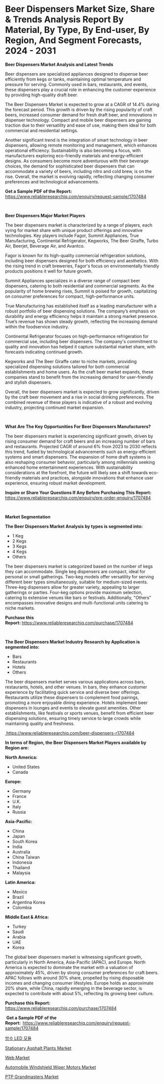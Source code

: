 <p><h1>Beer Dispensers Market Size, Share & Trends Analysis Report By Material, By Type, By End-user, By Region, And Segment Forecasts, 2024 - 2031</h1></p><p><strong>Beer Dispensers Market Analysis and Latest Trends</strong></p>
<p><p>Beer dispensers are specialized appliances designed to dispense beer efficiently from kegs or tanks, maintaining optimal temperature and pressure for serving. Commonly used in bars, restaurants, and events, these dispensers play a crucial role in enhancing the customer experience by providing high-quality draft beer.</p><p>The Beer Dispensers Market is expected to grow at a CAGR of 14.4% during the forecast period. This growth is driven by the rising popularity of craft beers, increased consumer demand for fresh draft beer, and innovations in dispenser technology. Compact and mobile beer dispensers are gaining traction due to their versatility and ease of use, making them ideal for both commercial and residential settings.</p><p>Another significant trend is the integration of smart technology in beer dispensers, allowing remote monitoring and management, which enhances operational efficiency. Sustainability is also becoming a focus, with manufacturers exploring eco-friendly materials and energy-efficient designs. As consumers become more adventurous with their beverage choices, the demand for sophisticated beer dispensers that can accommodate a variety of beers, including nitro and cold brew, is on the rise. Overall, the market is evolving rapidly, reflecting changing consumer preferences and technological advancements.</p></p>
<p><strong>Get a Sample PDF of the Report:&nbsp;</strong> <a href="https://www.reliableresearchiq.com/enquiry/request-sample/1707484?utm_campaign=99&utm_medium=2&utm_source=Github&utm_content=ia&utm_term=13102024&utm_id=beer-dispensers">https://www.reliableresearchiq.com/enquiry/request-sample/1707484</a></p>
<p>&nbsp;</p>
<p><strong>Beer Dispensers Major Market Players</strong></p>
<p><p>The beer dispensers market is characterized by a range of players, each vying for market share with unique product offerings and innovative technologies. Key players include Fagor, Summit Appliances, True Manufacturing, Continental Refrigerator, Kegworks, The Beer Giraffe, Turbo Air, Beerjet, Beverage Air, and Avantco.</p><p>Fagor is known for its high-quality commercial refrigeration solutions, including beer dispensers designed for both efficiency and aesthetics. With the rising trend in craft breweries, Fagor's focus on environmentally friendly products positions it well for future growth.</p><p>Summit Appliances specializes in a diverse range of compact beer dispensers, catering to both residential and commercial segments. As the popularity of home brewing rises, Summit is poised for growth, capitalizing on consumer preferences for compact, high-performance units.</p><p>True Manufacturing has established itself as a leading manufacturer with a robust portfolio of beer dispensing solutions. The company’s emphasis on durability and energy efficiency helps it maintain a strong market presence. True’s revenue has shown steady growth, reflecting the increasing demand within the foodservice industry.</p><p>Continental Refrigerator focuses on high-performance refrigeration for commercial use, including beer dispensers. The company's commitment to quality and innovation has helped it capture substantial market share, with forecasts indicating continued growth.</p><p>Kegworks and The Beer Giraffe cater to niche markets, providing specialized dispensing solutions tailored for both commercial establishments and home users. As the craft beer market expands, these companies stand to benefit from the increasing demand for user-friendly and stylish dispensers.</p><p>Overall, the beer dispensers market is expected to grow significantly, driven by the craft beer movement and a rise in social drinking preferences. The combined revenue of these players is indicative of a robust and evolving industry, projecting continued market expansion.</p></p>
<p>&nbsp;</p>
<p><strong>What Are The Key Opportunities For Beer Dispensers Manufacturers?</strong></p>
<p><p>The beer dispensers market is experiencing significant growth, driven by rising consumer demand for craft beers and an increasing number of bars and restaurants. Projected CAGR of around 6% from 2023 to 2030 reflects this trend, fueled by technological advancements such as energy-efficient systems and smart dispensers. The expansion of home draft systems is also reshaping consumer behavior, particularly among millennials seeking enhanced home entertainment experiences. With sustainability considerations at the forefront, the future will likely see a shift towards eco-friendly materials and practices, alongside innovations that enhance user experience, ensuring robust market development.</p></p>
<p><strong>Inquire or Share Your Questions If Any Before Purchasing This Report:</strong> <a href="https://www.reliableresearchiq.com/enquiry/pre-order-enquiry/1707484?utm_campaign=99&utm_medium=2&utm_source=Github&utm_content=ia&utm_term=13102024&utm_id=beer-dispensers">https://www.reliableresearchiq.com/enquiry/pre-order-enquiry/1707484</a></p>
<p>&nbsp;</p>
<p><strong>Market Segmentation</strong></p>
<p><strong>The Beer Dispensers Market Analysis by types is segmented into:</strong></p>
<p><ul><li>1 Keg</li><li>2 Kegs</li><li>3 Kegs</li><li>4 Kegs</li><li>Others</li></ul></p>
<p><p>The beer dispensers market is categorized based on the number of kegs they can accommodate. Single keg dispensers are compact, ideal for personal or small gatherings. Two-keg models offer versatility for serving different beer types simultaneously, suitable for medium-sized events. Three-keg dispensers allow for greater variety, appealing to larger gatherings or parties. Four-keg options provide maximum selection, catering to extensive venues like bars or festivals. Additionally, "Others" encompasses innovative designs and multi-functional units catering to niche markets.</p></p>
<p><strong>Purchase this Report:&nbsp;</strong><a href="https://www.reliableresearchiq.com/purchase/1707484?utm_campaign=99&utm_medium=2&utm_source=Github&utm_content=ia&utm_term=13102024&utm_id=beer-dispensers">https://www.reliableresearchiq.com/purchase/1707484</a></p>
<p>&nbsp;</p>
<p><strong>The Beer Dispensers Market Industry Research by Application is segmented into:</strong></p>
<p><ul><li>Bars</li><li>Restaurants</li><li>Hotels</li><li>Others</li></ul></p>
<p><p>The beer dispensers market serves various applications across bars, restaurants, hotels, and other venues. In bars, they enhance customer experience by facilitating quick service and diverse beer offerings. Restaurants utilize these dispensers to complement food pairings, promoting a more enjoyable dining experience. Hotels implement beer dispensers in lounges and events to elevate guest amenities. Other establishments, like festivals or sports venues, benefit from efficient beer dispensing solutions, ensuring timely service to large crowds while maintaining quality and freshness.</p></p>
<p><a href="https://www.reliableresearchiq.com/beer-dispensers-r1707484?utm_campaign=99&utm_medium=2&utm_source=Github&utm_content=ia&utm_term=13102024&utm_id=beer-dispensers">&nbsp;https://www.reliableresearchiq.com/beer-dispensers-r1707484</a></p>
<p><strong>In terms of Region, the Beer Dispensers Market Players available by Region are:</strong></p>
<p>
    <p> <strong> North America: </strong>
        <ul>
            <li>United States</li>
            <li>Canada</li>
        </ul>
        </p> 
    <p> <strong> Europe: </strong>
        <ul>
            <li>Germany</li>
            <li>France</li>
            <li>U.K.</li>
            <li>Italy</li>
            <li>Russia</li>
        </ul>
        </p> 
    <p> <strong> Asia-Pacific: </strong>
        <ul>
            <li>China</li>
            <li>Japan</li>
            <li>South Korea</li>
            <li>India</li>
            <li>Australia</li>
            <li>China Taiwan</li>
            <li>Indonesia</li>
            <li>Thailand</li>
            <li>Malaysia</li>
        </ul>
        </p> 
    <p> <strong> Latin America: </strong>
        <ul>
            <li>Mexico</li>
            <li>Brazil</li>
            <li>Argentina Korea</li>
            <li>Colombia</li>
        </ul>
        </p> 
    <p> <strong> Middle East & Africa: </strong>
        <ul>
            <li>Turkey</li>
            <li>Saudi</li>
            <li>Arabia</li>
            <li>UAE</li>
            <li>Korea</li>
        </ul>
    </p>
    </p>
<p><p>The global beer dispensers market is witnessing significant growth, particularly in North America, Asia-Pacific (APAC), and Europe. North America is expected to dominate the market with a valuation of approximately 45%, driven by strong consumer preferences for craft beers. APAC follows with around 30% share, propelled by rising disposable incomes and changing consumer lifestyles. Europe holds an approximate 20% share, while China, rapidly emerging in the beverage sector, is expected to contribute with about 5%, reflecting its growing beer culture.</p></p>
<p><strong>Purchase this Report: </strong><a href="https://www.reliableresearchiq.com/purchase/1707484?utm_campaign=99&utm_medium=2&utm_source=Github&utm_content=ia&utm_term=13102024&utm_id=beer-dispensers">https://www.reliableresearchiq.com/purchase/1707484</a></p>
<p>&nbsp;<strong>Get a Sample PDF of the Report:&nbsp;&nbsp;</strong><a href="https://www.reliableresearchiq.com/enquiry/request-sample/1707484?utm_campaign=99&utm_medium=2&utm_source=Github&utm_content=ia&utm_term=13102024&utm_id=beer-dispensers">https://www.reliableresearchiq.com/enquiry/request-sample/1707484</a></p>
<p><strong></strong></p>
<p><p><a href="https://github.com/sougarounis/Market-Research-Report-List-6/blob/main/110146217788.md?utm_campaign=99&utm_medium=2&utm_source=Github&utm_content=ia&utm_term=13102024&utm_id=beer-dispensers">방수 LED 모듈</a></p><p><a href="https://github.com/yoreivesal/Market-Research-Report-List-1/blob/main/stationary-asphalt-plants-market.md?utm_campaign=99&utm_medium=2&utm_source=Github&utm_content=ia&utm_term=13102024&utm_id=beer-dispensers">Stationary Asphalt Plants Market</a></p><p><a href="https://github.com/shebaharrifx/Market-Research-Report-List-1/blob/main/web-market.md?utm_campaign=99&utm_medium=2&utm_source=Github&utm_content=ia&utm_term=13102024&utm_id=beer-dispensers">Web Market</a></p><p><a href="https://www.linkedin.com/pulse/sustainability-trends-automobile-windshield-wiper-motors-uhk6f?utm_campaign=99&utm_medium=2&utm_source=Github&utm_content=ia&utm_term=13102024&utm_id=beer-dispensers">Automobile Windshield Wiper Motors Market</a></p><p><a href="https://www.linkedin.com/pulse/ptp-grandmasters-market-size-type-mid-sized-grandmastersintegrated-wpyoc?utm_campaign=99&utm_medium=2&utm_source=Github&utm_content=ia&utm_term=13102024&utm_id=beer-dispensers">PTP Grandmasters Market</a></p></p>